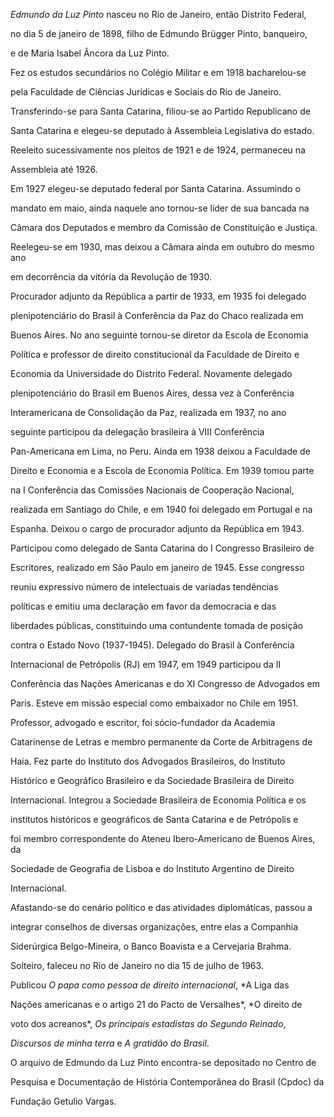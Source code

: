 

*Edmundo da Luz Pinto* nasceu no Rio de Janeiro, então Distrito Federal,

no dia 5 de janeiro de 1898, filho de Edmundo Brügger Pinto, banqueiro,

e de Maria Isabel Âncora da Luz Pinto.



Fez os estudos secundários no Colégio Militar e em 1918 bacharelou-se

pela Faculdade de Ciências Jurídicas e Sociais do Rio de Janeiro.

Transferindo-se para Santa Catarina, filiou-se ao Partido Republicano de

Santa Catarina e elegeu-se deputado à Assembleia Legislativa do estado.

Reeleito sucessivamente nos pleitos de 1921 e de 1924, permaneceu na

Assembleia até 1926.



Em 1927 elegeu-se deputado federal por Santa Catarina. Assumindo o

mandato em maio, ainda naquele ano tornou-se líder de sua bancada na

Câmara dos Deputados e membro da Comissão de Constituição e Justiça.

Reelegeu-se em 1930, mas deixou a Câmara ainda em outubro do mesmo ano

em decorrência da vitória da Revolução de 1930.



Procurador adjunto da República a partir de 1933, em 1935 foi delegado

plenipotenciário do Brasil à Conferência da Paz do Chaco realizada em

Buenos Aires. No ano seguinte tornou-se diretor da Escola de Economia

Política e professor de direito constitucional da Faculdade de Direito e

Economia da Universidade do Distrito Federal. Novamente delegado

plenipotenciário do Brasil em Buenos Aires, dessa vez à Conferência

Interamericana de Consolidação da Paz, realizada em 1937, no ano

seguinte participou da delegação brasileira à VIII Conferência

Pan-Americana em Lima, no Peru. Ainda em 1938 deixou a Faculdade de

Direito e Economia e a Escola de Economia Política. Em 1939 tomou parte

na I Conferência das Comissões Nacionais de Cooperação Nacional,

realizada em Santiago do Chile, e em 1940 foi delegado em Portugal e na

Espanha. Deixou o cargo de procurador adjunto da República em 1943.



Participou como delegado de Santa Catarina do I Congresso Brasileiro de

Escritores, realizado em São Paulo em janeiro de 1945. Esse congresso

reuniu expressivo número de intelectuais de variadas tendências

políticas e emitiu uma declaração em favor da democracia e das

liberdades públicas, constituindo uma contundente tomada de posição

contra o Estado Novo (1937-1945). Delegado do Brasil à Conferência

Internacional de Petrópolis (RJ) em 1947, em 1949 participou da II

Conferência das Nações Americanas e do XI Congresso de Advogados em

Paris. Esteve em missão especial como embaixador no Chile em 1951.



Professor, advogado e escritor, foi sócio-fundador da Academia

Catarinense de Letras e membro permanente da Corte de Arbitragens de

Haia. Fez parte do Instituto dos Advogados Brasileiros, do Instituto

Histórico e Geográfico Brasileiro e da Sociedade Brasileira de Direito

Internacional. Integrou a Sociedade Brasileira de Economia Política e os

institutos históricos e geográficos de Santa Catarina e de Petrópolis e

foi membro correspondente do Ateneu Ibero-Americano de Buenos Aires, da

Sociedade de Geografia de Lisboa e do Instituto Argentino de Direito

Internacional.



Afastando-se do cenário político e das atividades diplomáticas, passou a

integrar conselhos de diversas organizações, entre elas a Companhia

Siderúrgica Belgo-Mineira, o Banco Boavista e a Cervejaria Brahma.

Solteiro, faleceu no Rio de Janeiro no dia 15 de julho de 1963.



Publicou *O papa como pessoa de direito internacional*, *A Liga das

Nações americanas e o artigo 21 do Pacto de Versalhes*, *O direito de

voto dos acreanos*, *Os principais estadistas do Segundo Reinado*,

*Discursos de minha terra* e *A gratidão do Brasil*.



O arquivo de Edmundo da Luz Pinto encontra-se depositado no Centro de

Pesquisa e Documentação de História Contemporânea do Brasil (Cpdoc) da

Fundação Getulio Vargas.



